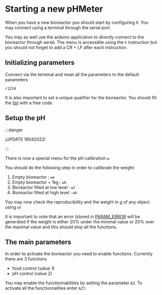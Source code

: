 # Starting a new pHMeter

When you have a new bioreactor you should start by configuring it. You may connect using a
terminal through the serial port.

You may as well use the arduino application to directly connect to the bioreactor through serial.
The menu is accessible using the `h` instruction but you should not forget to add a CR + LF after each
instruction.

## Initializing parameters

Connect via the terminal and reset all the parameters to the default parameters

`r1234`

It is also important to set a unique qualifier for the bioreactor. You should fill the [list](qualifiers.md) with a free
code.

## Setup the pH

:::danger

¡UPDATE 18042022!

:::

There is now a special menu for the pH calibration `w`.

You should do the following step in order to callibrate the weight:

1. Empty bioreactor : `we`
2. Empty bioreactor + 1kg : `wk`
3. Bioreactor filled at low level : `wl`
4. Bioreactor filled at high level : `wh`

You may now check the reproducibility and the weight in g of any object using `wt`

It is important to note that an error (stored in [PARAM_ERROR](../10_platformio/20_parameters.md#PARAM_ERROR) will be generated if
the weight is either 20% under the minimal value or 20% over the maximal value and this should stop all the functions.

## The main parameters

In order to activate the bioreactor you need to enable functions. Currently there are 3 functions

- food control (value 1)
- pH control (value 2)

You may enable the functionnablities by setting the parameter `AZ`. To activate all the functionnalities
enter `AZ7`.
